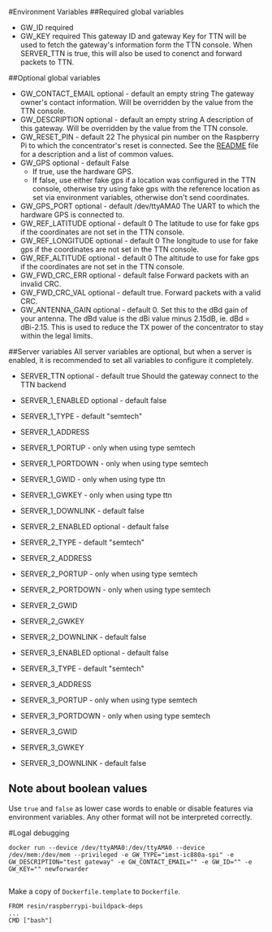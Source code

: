 #Environment Variables
##Required global variables
* GW_ID required
* GW_KEY required
  This gateway ID and gateway Key for TTN will be used to fetch the gateway's information form the TTN console. When SERVER_TTN is true, this will also be used to conenct and forward packets to TTN.

##Optional global variables
* GW_CONTACT_EMAIL optional - default an empty string
  The gateway owner's contact information. Will be overridden by the value from the TTN console.
* GW_DESCRIPTION optional - default an empty string
  A description of this gateway. Will be overridden by the value from the TTN console.
* GW_RESET_PIN - default 22
  The physical pin number on the Raspberry Pi to which the concentrator's reset is connected. See the [README](README.md) file for a description and a list of common values.
* GW_GPS optional - default False
  * If true, use the hardware GPS. 
  * If false, 
    use either fake gps if a location was configured in the TTN console, 
    otherwise try using fake gps with the reference location as set via environment variables, 
    otherwise don't send coordinates. 
* GW_GPS_PORT optional - default /dev/ttyAMA0
  The UART to which the hardware GPS is connected to.
* GW_REF_LATITUDE optional - default 0
  The latitude to use for fake gps if the coordinates are not set in the TTN console.
* GW_REF_LONGITUDE optional - default 0
  The longitude to use for fake gps if the coordinates are not set in the TTN console.
* GW_REF_ALTITUDE optional - default 0
  The altitude to use for fake gps if the coordinates are not set in the TTN console.
* GW_FWD_CRC_ERR optional - default false
  Forward packets with an invalid CRC.
* GW_FWD_CRC_VAL optional - default true.
  Forward packets with a valid CRC.
* GW_ANTENNA_GAIN optional - default 0.
  Set this to the dBd gain of your antenna. The dBd value is the dBi value minus 2.15dB, ie. dBd = dBi-2.15. This is used to reduce the TX power of the concentrator to stay within the legal limits.

##Server variables
All server variables are optional, but when a server is enabled, it is recommended to set all variables to configure it completely.
* SERVER_TTN optional - default true
  Should the gateway connect to the TTN backend
  
* SERVER_1_ENABLED optional - default false
* SERVER_1_TYPE - default "semtech"
* SERVER_1_ADDRESS
* SERVER_1_PORTUP - only when using type semtech
* SERVER_1_PORTDOWN - only when using type semtech
* SERVER_1_GWID - only when using type ttn
* SERVER_1_GWKEY - only when using type ttn
* SERVER_1_DOWNLINK - default false

* SERVER_2_ENABLED optional - default false
* SERVER_2_TYPE - default "semtech"
* SERVER_2_ADDRESS
* SERVER_2_PORTUP - only when using type semtech
* SERVER_2_PORTDOWN - only when using type semtech
* SERVER_2_GWID
* SERVER_2_GWKEY
* SERVER_2_DOWNLINK - default false

* SERVER_3_ENABLED optional - default false
* SERVER_3_TYPE - default "semtech"
* SERVER_3_ADDRESS
* SERVER_3_PORTUP - only when using type semtech
* SERVER_3_PORTDOWN - only when using type semtech
* SERVER_3_GWID
* SERVER_3_GWKEY
* SERVER_3_DOWNLINK - default false

## Note about boolean values

Use `true` and `false` as lower case words to enable or disable features via environment variables. Any other format will not be interpreted correctly.

#Logal debugging
```
docker run --device /dev/ttyAMA0:/dev/ttyAMA0 --device /dev/mem:/dev/mem --privileged -e GW_TYPE="imst-ic880a-spi" -e GW_DESCRIPTION="test gateway" -e GW_CONTACT_EMAIL="" -e GW_ID="" -e GW_KEY="" newforwarder


```
Make a copy of `Dockerfile.template` to `Dockerfile`.
```
FROM resin/raspberrypi-buildpack-deps
...
CMD ["bash"]
```
